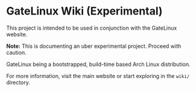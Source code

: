 # GateLinux Wiki (Experimental)

This project is intended to be used in conjunction with the GateLinux website.

**Note:** This is documenting an uber experimental project. Proceed with caution.

GateLinux being a bootstrapped, build-time based Arch Linux distribution.

For more information, visit the main website or start exploring in the `wiki/` directory.

